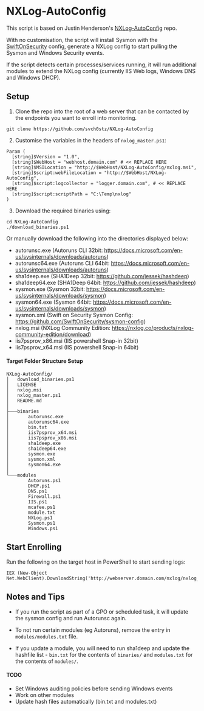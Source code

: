 # NXLog-AutoConfig

This script is based on Justin Henderson's [NXLog-AutoConfig](https://github.com/SMAPPER/NXLog-AutoConfig) repo.

With no customisation, the script will install Sysmon with the [SwiftOnSecurity](https://github.com/SwiftOnSecurity/sysmon-config) config, generate a NXLog config to start pulling the Sysmon and Windows Security events.

If the script detects certain processes/services running, it will run additional modules to extend the NXLog config (currently IIS Web logs, Windows DNS and Windows DHCP).

## Setup

1. Clone the repo into the root of a web server that can be contacted by the endpoints you want to enroll into monitoring.

```
git clone https://github.com/svch0stz/NXLog-AutoConfig
```
2. Customise the variables in the headers of  `nxlog_master.ps1`:

```
Param (
  [string]$Version = "1.0",
  [string]$WebHost = "webhost.domain.com" # << REPLACE HERE
  [string]$MSILocation = "http://$WebHost/NXLog-AutoConfig/nxlog.msi",
  [string]$script:webFileLocation = "http://$WebHost/NXLog-AutoConfig",
  [string]$script:logcollector = "logger.domain.com", # << REPLACE HERE
  [string]$script:scriptPath = "C:\Temp\nxlog"
)
```
3. Download the required binaries using:
```
cd NXLog-AutoConfig
./download_binaries.ps1
```
Or manually download the following into the directories displayed below:

- autorunsc.exe (Autoruns CLI 32bit: https://docs.microsoft.com/en-us/sysinternals/downloads/autoruns)
- autorunsc64.exe (Autoruns CLI 64bit: https://docs.microsoft.com/en-us/sysinternals/downloads/autoruns)
- sha1deep.exe (SHA1Deep 32bit: https://github.com/jessek/hashdeep)
- sha1deep64.exe (SHA1Deep 64bit: https://github.com/jessek/hashdeep)
- sysmon.exe (Sysmon 32bit: https://docs.microsoft.com/en-us/sysinternals/downloads/sysmon)
- sysmon64.exe (Sysmon 64bit: https://docs.microsoft.com/en-us/sysinternals/downloads/sysmon)
- sysmon.xml (Swift on Security Sysmon Config: https://github.com/SwiftOnSecurity/sysmon-config)
- nxlog.msi (NXLog Community Edition: https://nxlog.co/products/nxlog-community-edition/download)
- iis7psprov_x86.msi (IIS powershell Snap-in 32bit)
- iis7psprov_x64.msi (IIS powershell Snap-in 64bit)

#### Target Folder Structure Setup
```
NXLog-AutoConfig/
│   download_binaries.ps1
│   LICENSE
│   nxlog.msi
│   nxlog_master.ps1
│   README.md
│
├───binaries
│       autorunsc.exe
│       autorunsc64.exe
│       bin.txt
│       iis7psprov_x64.msi
│       iis7psprov_x86.msi
│       sha1deep.exe
│       sha1deep64.exe
│       sysmon.exe
│       sysmon.xml
│       sysmon64.exe
│
└───modules
        Autoruns.ps1
        DHCP.ps1
        DNS.ps1
        Firewall.ps1
        IIS.ps1
        mcafee.ps1
        module.txt
        NXLog.ps1
        Sysmon.ps1
        Windows.ps1
```

## Start Enrolling

Run the following on the target host in PowerShell to start sending logs:
```
IEX (New-Object Net.WebClient).DownloadString('http://webserver.domain.com/nxlog/nxlog_master.ps1');
```

## Notes and Tips

- If you run the script as part of a GPO or scheduled task, it will update the sysmon config and run Autorunsc again. 

- To not run certain modules (eg Autoruns), remove the entry in `modules/modules.txt` file.

- If you update a module, you will need to run sha1deep and update the hashfile list - `bin.txt` for the contents of `binaries/` and `modules.txt` for the contents of `modules/`.

#### TODO
- Set Windows auditing policies before sending Windows events
- Work on other modules
- Update hash files automatically (bin.txt and modules.txt)